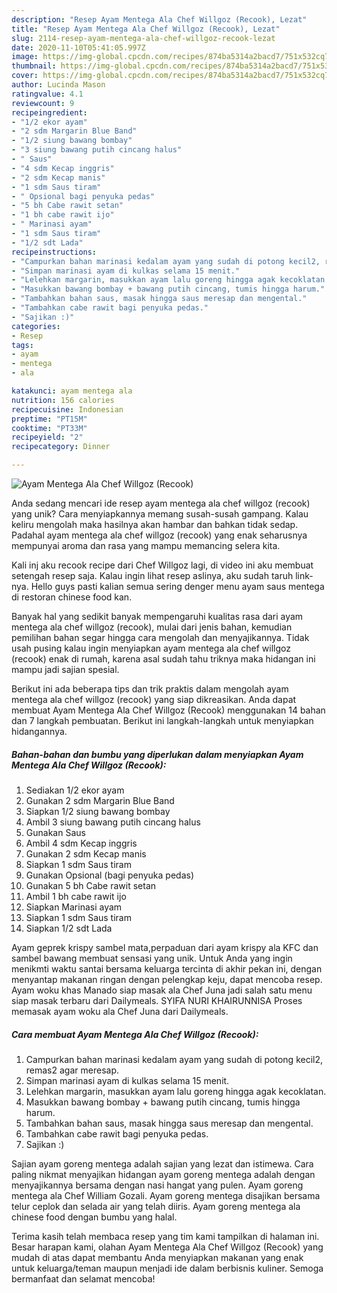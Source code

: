 ```yaml
---
description: "Resep Ayam Mentega Ala Chef Willgoz (Recook), Lezat"
title: "Resep Ayam Mentega Ala Chef Willgoz (Recook), Lezat"
slug: 2114-resep-ayam-mentega-ala-chef-willgoz-recook-lezat
date: 2020-11-10T05:41:05.997Z
image: https://img-global.cpcdn.com/recipes/874ba5314a2bacd7/751x532cq70/ayam-mentega-ala-chef-willgoz-recook-foto-resep-utama.jpg
thumbnail: https://img-global.cpcdn.com/recipes/874ba5314a2bacd7/751x532cq70/ayam-mentega-ala-chef-willgoz-recook-foto-resep-utama.jpg
cover: https://img-global.cpcdn.com/recipes/874ba5314a2bacd7/751x532cq70/ayam-mentega-ala-chef-willgoz-recook-foto-resep-utama.jpg
author: Lucinda Mason
ratingvalue: 4.1
reviewcount: 9
recipeingredient:
- "1/2 ekor ayam"
- "2 sdm Margarin Blue Band"
- "1/2 siung bawang bombay"
- "3 siung bawang putih cincang halus"
- " Saus"
- "4 sdm Kecap inggris"
- "2 sdm Kecap manis"
- "1 sdm Saus tiram"
- " Opsional bagi penyuka pedas"
- "5 bh Cabe rawit setan"
- "1 bh cabe rawit ijo"
- " Marinasi ayam"
- "1 sdm Saus tiram"
- "1/2 sdt Lada"
recipeinstructions:
- "Campurkan bahan marinasi kedalam ayam yang sudah di potong kecil2, remas2 agar meresap."
- "Simpan marinasi ayam di kulkas selama 15 menit."
- "Lelehkan margarin, masukkan ayam lalu goreng hingga agak kecoklatan."
- "Masukkan bawang bombay + bawang putih cincang, tumis hingga harum."
- "Tambahkan bahan saus, masak hingga saus meresap dan mengental."
- "Tambahkan cabe rawit bagi penyuka pedas."
- "Sajikan :)"
categories:
- Resep
tags:
- ayam
- mentega
- ala

katakunci: ayam mentega ala 
nutrition: 156 calories
recipecuisine: Indonesian
preptime: "PT15M"
cooktime: "PT33M"
recipeyield: "2"
recipecategory: Dinner

---
```



![Ayam Mentega Ala Chef Willgoz (Recook)](https://img-global.cpcdn.com/recipes/874ba5314a2bacd7/751x532cq70/ayam-mentega-ala-chef-willgoz-recook-foto-resep-utama.jpg)

Anda sedang mencari ide resep ayam mentega ala chef willgoz (recook) yang unik? Cara menyiapkannya memang susah-susah gampang. Kalau keliru mengolah maka hasilnya akan hambar dan bahkan tidak sedap. Padahal ayam mentega ala chef willgoz (recook) yang enak seharusnya mempunyai aroma dan rasa yang mampu memancing selera kita.

Kali inj aku recook recipe dari Chef Willgoz lagi, di video ini aku membuat setengah resep saja. Kalau ingin lihat resep aslinya, aku sudah taruh link-nya. Hello guys pasti kalian semua sering denger menu ayam saus mentega di restoran chinese food kan.

Banyak hal yang sedikit banyak mempengaruhi kualitas rasa dari ayam mentega ala chef willgoz (recook), mulai dari jenis bahan, kemudian pemilihan bahan segar hingga cara mengolah dan menyajikannya. Tidak usah pusing kalau ingin menyiapkan ayam mentega ala chef willgoz (recook) enak di rumah, karena asal sudah tahu triknya maka hidangan ini mampu jadi sajian spesial.


Berikut ini ada beberapa tips dan trik praktis dalam mengolah ayam mentega ala chef willgoz (recook) yang siap dikreasikan. Anda dapat membuat Ayam Mentega Ala Chef Willgoz (Recook) menggunakan 14 bahan dan 7 langkah pembuatan. Berikut ini langkah-langkah untuk menyiapkan hidangannya.

<!--inarticleads1-->

##### Bahan-bahan dan bumbu yang diperlukan dalam menyiapkan Ayam Mentega Ala Chef Willgoz (Recook):

1. Sediakan 1/2 ekor ayam
1. Gunakan 2 sdm Margarin Blue Band
1. Siapkan 1/2 siung bawang bombay
1. Ambil 3 siung bawang putih cincang halus
1. Gunakan  Saus
1. Ambil 4 sdm Kecap inggris
1. Gunakan 2 sdm Kecap manis
1. Siapkan 1 sdm Saus tiram
1. Gunakan  Opsional (bagi penyuka pedas)
1. Gunakan 5 bh Cabe rawit setan
1. Ambil 1 bh cabe rawit ijo
1. Siapkan  Marinasi ayam
1. Siapkan 1 sdm Saus tiram
1. Siapkan 1/2 sdt Lada


Ayam geprek krispy sambel mata,perpaduan dari ayam krispy ala KFC dan sambel bawang membuat sensasi yang unik. Untuk Anda yang ingin menikmti waktu santai bersama keluarga tercinta di akhir pekan ini, dengan menyantap makanan ringan dengan pelengkap keju, dapat mencoba resep. Ayam woku khas Manado siap masak ala Chef Juna jadi salah satu menu siap masak terbaru dari Dailymeals. SYIFA NURI KHAIRUNNISA Proses memasak ayam woku ala Chef Juna dari Dailymeals. 

<!--inarticleads2-->

##### Cara membuat Ayam Mentega Ala Chef Willgoz (Recook):

1. Campurkan bahan marinasi kedalam ayam yang sudah di potong kecil2, remas2 agar meresap.
1. Simpan marinasi ayam di kulkas selama 15 menit.
1. Lelehkan margarin, masukkan ayam lalu goreng hingga agak kecoklatan.
1. Masukkan bawang bombay + bawang putih cincang, tumis hingga harum.
1. Tambahkan bahan saus, masak hingga saus meresap dan mengental.
1. Tambahkan cabe rawit bagi penyuka pedas.
1. Sajikan :)


Sajian ayam goreng mentega adalah sajian yang lezat dan istimewa. Cara paling nikmat menyajikan hidangan ayam goreng mentega adalah dengan menyajikannya bersama dengan nasi hangat yang pulen. Ayam goreng mentega ala Chef William Gozali. Ayam goreng mentega disajikan bersama telur ceplok dan selada air yang telah diiris. Ayam goreng mentega ala chinese food dengan bumbu yang halal. 

Terima kasih telah membaca resep yang tim kami tampilkan di halaman ini. Besar harapan kami, olahan Ayam Mentega Ala Chef Willgoz (Recook) yang mudah di atas dapat membantu Anda menyiapkan makanan yang enak untuk keluarga/teman maupun menjadi ide dalam berbisnis kuliner. Semoga bermanfaat dan selamat mencoba!
